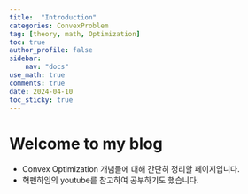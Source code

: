 ```yaml
---
title:  "Introduction"
categories: ConvexProblem
tag: [theory, math, Optimization]
toc: true
author_profile: false
sidebar:
    nav: "docs"
use_math: true
comments: true
date: 2024-04-10
toc_sticky: true
---
```


# Welcome to my blog

- Convex Optimization 개념들에 대해 간단히 정리할 페이지입니다.
- 혁펜하임의 youtube를 참고하여 공부하기도 했습니다.